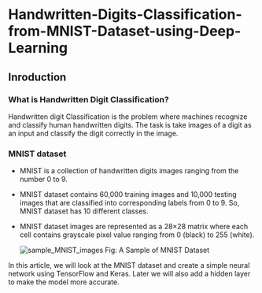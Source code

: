 # Handwritten-Digits-Classification-from-MNIST-Dataset-using-Deep-Learning

## Inroduction

### What is Handwritten Digit Classification?
Handwritten digit Classification is the problem where machines recognize and classify human handwritten digits. The task is take images of a digit as an input and classify the digit correctly in the image.

### MNIST dataset
* MNIST is a collection of handwritten digits images ranging from the number 0 to 9. 
* MNIST dataset contains 60,000 training images and 10,000 testing images that are classified into corresponding labels from 0 to 9. So, MNIST dataset has 10 different classes.
* MNIST dataset images are represented as a 28×28 matrix where each cell contains grayscale pixel value ranging from 0 (black) to 255 (white).

  ![sample_MNIST_images](https://github.com/afrin110203/Handwritten-Digits-Classification-from-MNIST-Dataset-using-Deep-Learning/assets/7861918/eb3c1713-745a-4331-b96a-7475864bea7b)
                                            Fig: A Sample of MNIST Dataset

In this article, we will look at the MNIST dataset and create a simple neural network using TensorFlow and Keras. Later we will also add a hidden layer to make the model more accurate.
